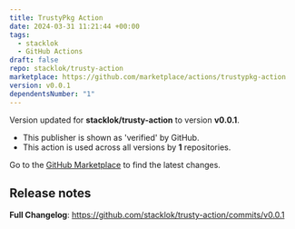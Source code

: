 ```yaml
---
title: TrustyPkg Action
date: 2024-03-31 11:21:44 +00:00
tags:
  - stacklok
  - GitHub Actions
draft: false
repo: stacklok/trusty-action
marketplace: https://github.com/marketplace/actions/trustypkg-action
version: v0.0.1
dependentsNumber: "1"
---
```



Version updated for **stacklok/trusty-action** to version **v0.0.1**.
- This publisher is shown as 'verified' by GitHub.
- This action is used across all versions by **1** repositories.

Go to the [GitHub Marketplace](https://github.com/marketplace/actions/trustypkg-action) to find the latest changes.

## Release notes

**Full Changelog**: https://github.com/stacklok/trusty-action/commits/v0.0.1
